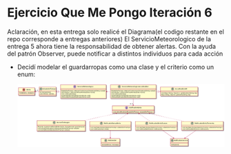 
# Ejercicio Que Me Pongo Iteración 6

Aclaración, en esta entrega solo realicé el Diagrama(el codigo restante en el repo corresponde a entregas anteriores)
El ServicioMeteorologico de la entrega 5 ahora tiene la responsabilidad de obtener alertas.
Con la ayuda del patrón Observer, puede notificar a distintos individuos para cada acción

- Decidí modelar el guardarropas como una clase y el criterio como un enum:

     ![Diagrama](./QMP6/Diagrama_QMP6.png) 